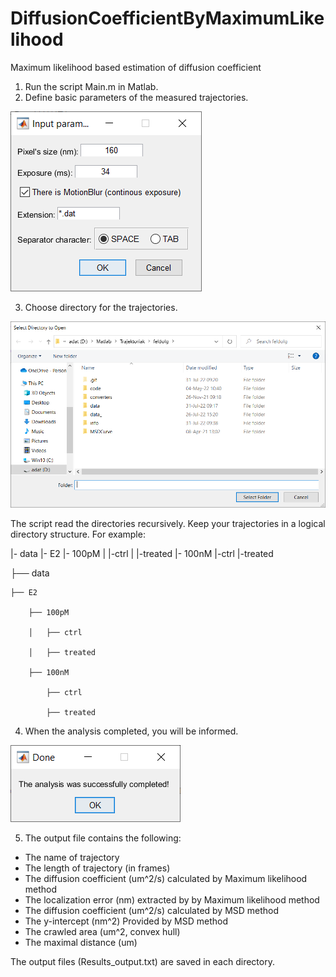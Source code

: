 # DiffusionCoefficientByMaximumLikelihood
Maximum likelihood based estimation of diffusion coefficient

01. Run the script Main.m in Matlab.
02. Define basic parameters of the measured trajectories.

![Input fields to define params](/info/01-DefineParams.png)

03. Choose directory for the trajectories.

![Input fields to define params](/info/02-BrowseDirectory.png)

The script read the directories recursively. Keep your trajectories in a logical directory structure. For example: 

 |- data
    |- E2
       |- 100pM
       |  |-ctrl
       |  |-treated
       |- 100nM
          |-ctrl
          |-treated
		  
├── data

    ├── E2
	
        ├── 100pM
		
		│   ├── ctrl
    
		│   ├── treated

        ├── 100nM
		
		    ├── ctrl
    
		    ├── treated



04. When the analysis completed, you will be informed.

![Motion blur](/info/03-Done.png)
		  
05. The output file contains the following:
 - The name of trajectory
 - The length of trajectory (in frames)
 - The diffusion coefficient (um^2/s) calculated by Maximum likelihood method
 - The localization error (nm) extracted by  by Maximum likelihood method
 - The diffusion coefficient (um^2/s) calculated by MSD method
 - The y-intercept (nm^2) Provided by MSD method
 - The crawled area (um^2, convex hull) 
 - The maximal distance (um)
 
The output files (Results_output.txt) are saved in each directory.

